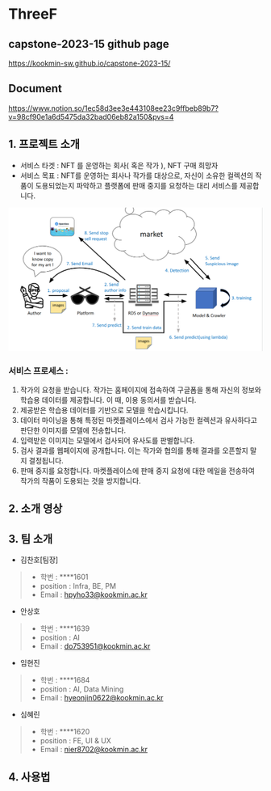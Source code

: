 # ThreeF

## capstone-2023-15 github page
https://kookmin-sw.github.io/capstone-2023-15/

## Document
https://www.notion.so/1ec58d3ee3e443108ee23c9ffbeb89b7?v=98cf90e1a6d5475da32bad06eb82a150&pvs=4

## 1. 프로젝트 소개 

- 서비스 타겟 : NFT 를 운영하는 회사( 혹은 작가 ), NFT 구매 희망자
- 서비스 목표 : NFT를 운영하는 회사나 작가를 대상으로, 자신이 소유한 컬렉션의 작품이 도용되었는지 파악하고 플랫폼에 판매 중지를 요청하는 대리 서비스를 제공합니다.

![process](/statics/process.png)

### 서비스 프로세스 : 
1. 작가의 요청을 받습니다. 작가는 홈페이지에 접속하여 구글폼을 통해 자신의 정보와 학습용 데이터를 제공합니다. 이 때, 이용 동의서를 받습니다.
2. 제공받은 학습용 데이터를 기반으로 모델을 학습시킵니다.
3. 데이터 마이닝을 통해 특정된 마켓플레이스에서 검사 가능한 컬렉션과 유사하다고 판단한 이미지를 모델에 전송합니다.
4. 입력받은 이미지는 모델에서 검사되어 유사도를 판별합니다.
5. 검사 결과를 웹페이지에 공개합니다. 이는 작가와 협의를 통해 결과를 오픈할지 말지 결정됩니다.
6. 판매 중지를 요청합니다. 마켓플레이스에 판매 중지 요청에 대한 메일을 전송하여 작가의 작품이 도용되는 것을 방지합니다.

## 2. 소개 영상

## 3. 팀 소개 

- 김찬호[팀장]
> - 학번 : ****1601
> - position : Infra, BE, PM
> - Email : hpyho33@kookmin.ac.kr

- 안상호 
> - 학번 : ****1639
> - position : AI
> - Email : do753951@kookmin.ac.kr

- 임현진
> - 학번 : ****1684
> - position : AI, Data Mining
> - Email : hyeonjin0622@kookmin.ac.kr

- 심혜린
> - 학번 : ****1620
> - position : FE, UI & UX
> - Email : nier8702@kookmin.ac.kr

## 4. 사용법 